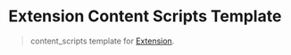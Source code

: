 # Extension Content Scripts Template

> content_scripts template for [Extension](https://github.com/cezaraugusto/extension).

